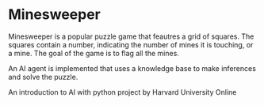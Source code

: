 # Minesweeper

Minesweeper is a popular puzzle game that feautres a grid of squares. The squares contain a number, indicating the number of mines it is touching, or a mine. The goal of the game is to flag all the mines. 

An AI agent is implemented that uses a knowledge base to make inferences and solve the puzzle. 

An introduction to AI with python project by Harvard University Online
